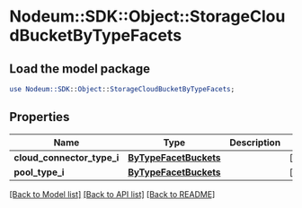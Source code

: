 # Nodeum::SDK::Object::StorageCloudBucketByTypeFacets

## Load the model package
```perl
use Nodeum::SDK::Object::StorageCloudBucketByTypeFacets;
```

## Properties
Name | Type | Description | Notes
------------ | ------------- | ------------- | -------------
**cloud_connector_type_i** | [**ByTypeFacetBuckets**](ByTypeFacetBuckets.md) |  | [optional] 
**pool_type_i** | [**ByTypeFacetBuckets**](ByTypeFacetBuckets.md) |  | [optional] 

[[Back to Model list]](../README.md#documentation-for-models) [[Back to API list]](../README.md#documentation-for-api-endpoints) [[Back to README]](../README.md)


